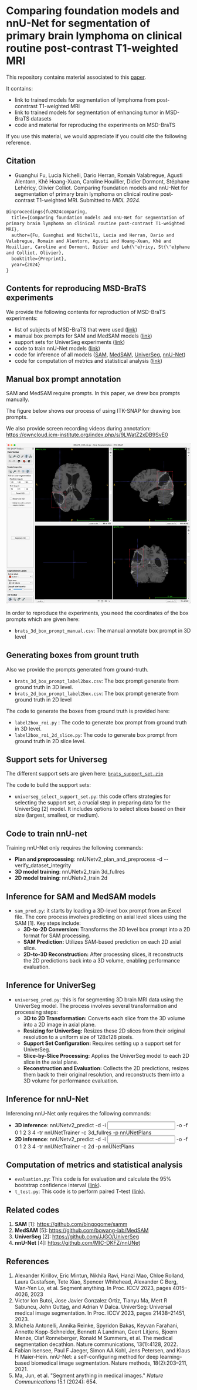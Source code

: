 # Comparing foundation models and nnU-Net for segmentation of primary brain lymphoma on clinical routine post-contrast T1-weighted MRI


This repository contains material associated to this [paper](#Citation).

It contains:
- link to trained models for segmentation of lymphoma from post-constrast T1-weighted MRI
- link to trained models for segmentation of enhancing tumor in MSD-BraTS datasets
- code and material for reproducing the experiments on MSD-BraTS

If you use this material, we would appreciate if you could cite the following reference.

## Citation
* Guanghui Fu, Lucia Nichelli, Dario Herran, Romain Valabregue, Agusti Alentorn, Khê Hoang-Xuan, Caroline Houillier, Didier Dormont, Stéphane Lehéricy, Olivier Colliot. Comparing foundation models and nnU-Net for segmentation of primary brain lymphoma on clinical routine post-contrast T1-weighted MRI. Submitted to *MIDL 2024*.

```
@inproceedings{fu2024comparing,
  title={Comparing foundation models and nnU-Net for segmentation of primary brain lymphoma on clinical routine post-contrast T1-weighted MRI},
  author={Fu, Guanghui and Nichelli, Lucia and Herran, Dario and Valabregue, Romain and Alentorn, Agusti and Hoang-Xuan, Khê and Houillier, Caroline and Dormont, Didier and Leh{\'e}ricy, St{\'e}phane and Colliot, Olivier},
  booktitle={Preprint},
  year={2024}
}
```
## Contents for reproducing MSD-BraTS experiments
We provide the following contents for reproduction of MSD-BraTS experiments:
- list of subjects of MSD-BraTS that were used ([link](<https://github.com/GuanghuiFU/medical_cv_foundation_eval/blob/main/brats-data_split.csv>))
- manual box prompts for SAM and MedSAM models ([link](#Manual-box-prompt-annotation))
- support sets for UniverSeg experiments ([link](#Support-sets-for-Universeg))
- code to train nnU-Net models ([link](#Code-to-train-nnU-net))
- code for inference of all models ([SAM](#Inference-for-SAM-models), [MedSAM](#Inference-for-MedSAM), [UniverSeg](#Inference-for-UniverSeg), [nnU-Net](#Inference-for-nnU-Net))
- code for computation of metrics and statistical analysis ([link](#Computation-of-metrics-and-statistical-analysis))

## Manual box prompt annotation

SAM and MedSAM require prompts. In this paper, we drew box prompts manually.

The figure below shows our process of using ITK-SNAP for drawing box prompts.

We also provide screen recording videos during annotation: https://owncloud.icm-institute.org/index.php/s/9LWatZ2xDB9SvE0

![manual_box](https://github.com/GuanghuiFU/medical_cv_foundation_eval/blob/main/manual_box_prompt.png)

In order to reproduce the experiments, you need the coordinates of the box prompts which are given here:
* `brats_3d_box_prompt_manual.csv`: The manual annotate box prompt in 3D level

## Generating boxes from grount truth
Also we provide the prompts generated from ground-truth.
* `brats_3d_box_prompt_label2box.csv`: The box prompt generate from ground truth in 3D level. 
* `brats_2d_box_prompt_label2box.csv`: The box prompt generate from ground truth in 2D level

The code to generate the boxes from ground truth is provided here:

* `label2box_roi.py` : The code to generate box prompt from ground truth in 3D level.
* `label2box_roi_2d_slice.py`: The code to generate box prompt from ground truth in 2D slice level.


## Support sets for Universeg

The different support sets are given here:  [`brats_support_set.zip`](<https://github.com/GuanghuiFU/medical_cv_foundation_eval/blob/main/brats_support_set.zip>) 

The code to build the support sets:
* `universeg_select_support_set.py`: this code offers strategies for selecting the support set, a crucial step in preparing data for the UniverSeg [2] model. It includes options to select slices based on their size (largest, smallest, or medium). 

## Code to train nnU-net

Training nnU-Net only requires the following commands: 

* **Plan and preprocessing**: nnUNetv2_plan_and_preprocess -d <ID> --verify_dataset_integrity
* **3D model training**: nnUNetv2_train <ID> 3d_fullres <cross validation fold id>
* **2D model training**: nnUNetv2_train <ID> 2d <cross validation fold id>

## Inference for SAM and MedSAM models

* `sam_pred.py`: it starts by loading a 3D-level box prompt from an Excel file. The core process involves predicting on axial level slices using the SAM [1]. Key steps include:
  * **3D-to-2D Conversion:** Transforms the 3D level box prompt into a 2D format for SAM processing.
  * **SAM Prediction:** Utilizes SAM-based prediction on each 2D axial slice.
  * **2D-to-3D Reconstruction:** After processing slices, it reconstructs the 2D predictions back into a 3D volume, enabling performance evaluation.

## Inference for UniverSeg
* `universeg_pred.py`: this is for segmenting 3D brain MRI data using the UniverSeg model. The process involves several transformation and processing steps:
  * **3D to 2D Transformation:** Converts each slice from the 3D volume into a 2D image in axial plane.
  * **Resizing for UniverSeg:** Resizes these 2D slices from their original resolution to a uniform size of 128x128 pixels.
  * **Support Set Configuration:** Requires setting up a support set for UniverSeg.
  * **Slice-by-Slice Processing:** Applies the UniverSeg model to each 2D slice in the axial plane.
  * **Reconstruction and Evaluation:** Collects the 2D predictions, resizes them back to their original resolution, and reconstructs them into a 3D volume for performance evaluation.

## Inference for nnU-Net

Inferencing nnU-Net only requires the following commands: 

* **3D inference**: nnUNetv2_predict -d <ID> -i <input path> -o <output path> -f  0 1 2 3 4 -tr nnUNetTrainer -c 3d_fullres -p nnUNetPlans
* **2D inference**: nnUNetv2_predict -d <ID> -i <input path> -o <output path> -f  0 1 2 3 4 -tr nnUNetTrainer -c 2d -p nnUNetPlans

## Computation of metrics and statistical analysis

* `evaluation.py`: This code is for evaluation and calculate the 95% bootstrap confidence interval ([link](<https://github.com/GuanghuiFU/medical_cv_foundation_eval/blob/main/evaluation.py>)).
* `t_test.py`: This code is to perform paired T-test ([link](<https://github.com/GuanghuiFU/medical_cv_foundation_eval/blob/main/t_test.py>)).


## Related codes

1. **SAM** [1]: https://github.com/bingogome/samm
2. **MedSAM** [5]: https://github.com/bowang-lab/MedSAM
3. **UniverSeg** [2]: https://github.com/JJGO/UniverSeg
4. **nnU-Net** [4]: https://github.com/MIC-DKFZ/nnUNet

## References

1. Alexander Kirillov, Eric Mintun, Nikhila Ravi, Hanzi Mao, Chloe Rolland, Laura Gustafson, Tete Xiao, Spencer Whitehead, Alexander C Berg, Wan-Yen Lo, et al. Segment anything. In Proc. ICCV 2023, pages 4015–4026, 2023
2. Victor Ion Butoi, Jose Javier Gonzalez Ortiz, Tianyu Ma, Mert R Sabuncu, John Guttag, and Adrian V Dalca. UniverSeg: Universal medical image segmentation. In Proc. ICCV 2023, pages 21438–21451, 2023.
3. Michela Antonelli, Annika Reinke, Spyridon Bakas, Keyvan Farahani, Annette Kopp-Schneider, Bennett A Landman, Geert Litjens, Bjoern Menze, Olaf Ronneberger, Ronald M Summers, et al. The medical segmentation decathlon. Nature communications, 13(1):4128, 2022.
4. Fabian Isensee, Paul F Jaeger, Simon AA Kohl, Jens Petersen, and Klaus H Maier-Hein. nnU-Net: a self-configuring method for deep learning-based biomedical image segmentation. Nature methods, 18(2):203–211, 2021.
5. Ma, Jun, et al. "Segment anything in medical images." *Nature Communications* 15.1 (2024): 654.



